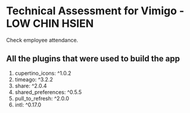 # Technical Assessment for Vimigo  -LOW CHIN HSIEN

Check employee attendance.

## All the plugins that were used to build the app

1. cupertino_icons: ^1.0.2
2. timeago: ^3.2.2
3. share: ^2.0.4
4. shared_preferences: ^0.5.5
5. pull_to_refresh: ^2.0.0
6. intl: ^0.17.0
